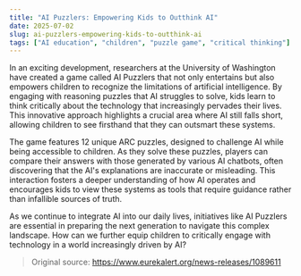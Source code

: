 ```yaml
---
title: "AI Puzzlers: Empowering Kids to Outthink AI"
date: 2025-07-02
slug: ai-puzzlers-empowering-kids-to-outthink-ai
tags: ["AI education", "children", "puzzle game", "critical thinking"]
---
```

In an exciting development, researchers at the University of Washington have created a game called AI Puzzlers that not only entertains but also empowers children to recognize the limitations of artificial intelligence. By engaging with reasoning puzzles that AI struggles to solve, kids learn to think critically about the technology that increasingly pervades their lives. This innovative approach highlights a crucial area where AI still falls short, allowing children to see firsthand that they can outsmart these systems.

The game features 12 unique ARC puzzles, designed to challenge AI while being accessible to children. As they solve these puzzles, players can compare their answers with those generated by various AI chatbots, often discovering that the AI's explanations are inaccurate or misleading. This interaction fosters a deeper understanding of how AI operates and encourages kids to view these systems as tools that require guidance rather than infallible sources of truth.

As we continue to integrate AI into our daily lives, initiatives like AI Puzzlers are essential in preparing the next generation to navigate this complex landscape. How can we further equip children to critically engage with technology in a world increasingly driven by AI?

> Original source: https://www.eurekalert.org/news-releases/1089611